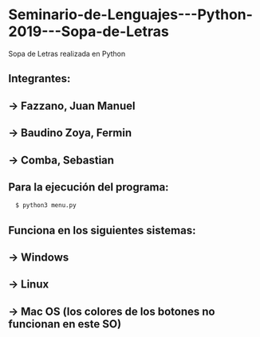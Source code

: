# Seminario-de-Lenguajes---Python-2019---Sopa-de-Letras
Sopa de Letras realizada en Python

## Integrantes:
  -> Fazzano, Juan Manuel
  -
  -> Baudino Zoya, Fermin
  -
  -> Comba, Sebastian
  -

## Para la ejecución del programa:
```bash
  $ python3 menu.py
 ```
## Funciona en los siguientes sistemas:
  -> Windows
  -
  -> Linux
  -
  -> Mac OS (los colores de los botones no funcionan en este SO)
  -
